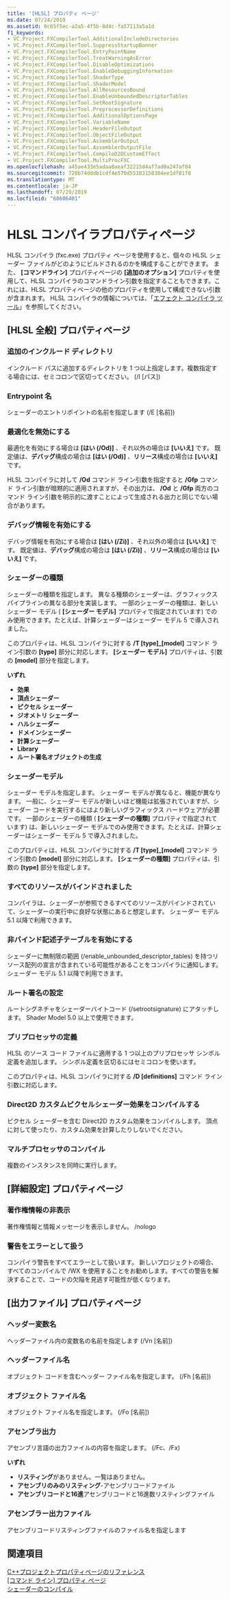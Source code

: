 ```yaml
---
title: '[HLSL] プロパティ ページ'
ms.date: 07/24/2019
ms.assetid: 0c65f5ec-a2a5-4f5b-8d4c-fa57113a5a1d
f1_keywords:
- VC.Project.FXCompilerTool.AdditionalIncludeDirectories
- VC.Project.FXCompilerTool.SuppressStartupBanner
- VC.Project.FXCompilerTool.EntryPointName
- VC.Project.FXCompilerTool.TreatWarningAsError
- VC.Project.FXCompilerTool.DisableOptimizations
- VC.Project.FXCompilerTool.EnableDebuggingInformation
- VC.Project.FXCompilerTool.ShaderType
- VC.Project.FXCompilerTool.ShaderModel
- VC.Project.FXCompilerTool.AllResourcesBound
- VC.Project.FXCompilerTool.EnableUnboundedDescriptorTables
- VC.Project.FXCompilerTool.SetRootSignature
- VC.Project.FXCompilerTool.PreprocessorDefinitions
- VC.Project.FXCompilerTool.AdditionalOptionsPage
- VC.Project.FXCompilerTool.VariableName
- VC.Project.FXCompilerTool.HeaderFileOutput
- VC.Project.FXCompilerTool.ObjectFileOutput
- VC.Project.FXCompilerTool.AssemblerOutput
- VC.Project.FXCompilerTool.AssemblerOutputFile
- VC.Project.FXCompilerTool.CompileD2DCustomEffect
- VC.Project.FXCompilerTool.MultiProcFXC
ms.openlocfilehash: a45ae433e5adaa8aeaf32215d4af7ad0a247af04
ms.sourcegitcommit: 720b74dddb1cdf4e570d55103158304ee1df81f8
ms.translationtype: MT
ms.contentlocale: ja-JP
ms.lasthandoff: 07/29/2019
ms.locfileid: "68606401"
---
```

# <a name="hlsl-compiler-property-pages"></a>HLSL コンパイラプロパティページ

HLSL コンパイラ (fxc.exe) プロパティ ページを使用すると、個々の HLSL シェーダー ファイルがどのようにビルドされるのかを構成することができます。 また、 **[コマンドライン]** プロパティページの **[追加のオプション]** プロパティを使用して、HLSL コンパイラのコマンドライン引数を指定することもできます。これには、HLSL プロパティページの他のプロパティを使用して構成できない引数が含まれます。 HLSL コンパイラの情報については、「[エフェクト コンパイラ ツール](https://go.microsoft.com/fwlink/p/?LinkID=258285&clcid=0x409)」を参照してください。

## <a name="hlsl-general-property-page"></a>[HLSL 全般] プロパティページ

### <a name="additional-include-directories"></a>追加のインクルード ディレクトリ

インクルード パスに追加するディレクトリを 1 つ以上指定します。複数指定する場合には、セミコロンで区切ってください。 (/I [パス])

### <a name="entrypoint-name"></a>Entrypoint 名

シェーダーのエントリポイントの名前を指定します (/E [名前])

### <a name="disable-optimizations"></a>最適化を無効にする

最適化を有効にする場合は **[はい (/Od)]** 、それ以外の場合は **[いいえ]** です。 既定値は、**デバッグ**構成の場合は **[はい (/Od)]** 、**リリース**構成の場合は **[いいえ]** です。

HLSL コンパイラに対して **/Od** コマンド ライン引数を指定すると **/Gfp** コマンド ライン引数が暗黙的に適用されますが、その出力は、 **/Od** と **/Gfp** 両方のコマンド ライン引数を明示的に渡すことによって生成される出力と同じでない場合があります。

### <a name="enable-debugging-information"></a>デバッグ情報を有効にする

デバッグ情報を有効にする場合は **[はい (/Zi)]** 、それ以外の場合は **[いいえ]** です。 既定値は、**デバッグ**構成の場合は **[はい (/Zi)]** 、**リリース**構成の場合は **[いいえ]** です。

### <a name="shader-type"></a>シェーダーの種類

シェーダーの種類を指定します。 異なる種類のシェーダーは、グラフィックス パイプラインの異なる部分を実装します。 一部のシェーダーの種類は、新しいシェーダー モデル ( **[シェーダー モデル]** プロパティで指定されています) でのみ使用できます。たとえば、計算シェーダーはシェーダー モデル 5 で導入されました。

このプロパティは、HLSL コンパイラに対する **/T \[type]_\[model]** コマンド ライン引数の **\[type]** 部分に対応します。 **[シェーダー モデル]** プロパティは、引数の **[model]** 部分を指定します。

**いずれ**

- **効果**
- **頂点シェーダー**
- **ピクセル シェーダー**
- **ジオメトリ シェーダー**
- **ハルシェーダー**
- **ドメインシェーダー**
- **計算シェーダー**
- **Library**
- **ルート署名オブジェクトの生成**

### <a name="shader-model"></a>シェーダーモデル

シェーダー モデルを指定します。 シェーダー モデルが異なると、機能が異なります。 一般に、シェーダー モデルが新しいほど機能は拡張されていますが、シェーダー コードを実行するにはより新しいグラフィックス ハードウェアが必要です。 一部のシェーダーの種類 ( **[シェーダーの種類]** プロパティで指定されています) は、新しいシェーダー モデルでのみ使用できます。たとえば、計算シェーダーはシェーダー モデル 5 で導入されました。

このプロパティは、HLSL コンパイラに対する **/T \[type]_\[model]** コマンド ライン引数の **\[model]** 部分に対応します。 **[シェーダーの種類]** プロパティは、引数の **[type]** 部分を指定します。

### <a name="all-resources-bound"></a>すべてのリソースがバインドされました

コンパイラは、シェーダーが参照できるすべてのリソースがバインドされていて、シェーダーの実行中に良好な状態にあると想定します。 シェーダー モデル 5.1 以降で利用できます。

### <a name="enable-unbounded-descriptor-tables"></a>非バインド記述子テーブルを有効にする

シェーダーに無制限の範囲 (/enable_unbounded_descriptor_tables) を持つリソース配列の宣言が含まれている可能性があることをコンパイラに通知します。 シェーダー モデル 5.1 以降で利用できます。

### <a name="set-root-signature"></a>ルート署名の設定

ルートシグネチャをシェーダーバイトコード (/setrootsignature) にアタッチします。 Shader Model 5.0 以上で使用できます。

### <a name="preprocessor-definitions"></a>プリプロセッサの定義

HLSL のソース コード ファイルに適用する 1 つ以上のプリプロセッサ シンボル定義を追加します。 シンボル定義を区切るにはセミコロンを使います。

このプロパティは、HLSL コンパイラに対する **/D \[definitions]** コマンド ライン引数に対応します。

### <a name="compile-a-direct2d-custom-pixel-shader-effect"></a>Direct2D カスタムピクセルシェーダー効果をコンパイルする

ピクセル シェーダーを含む Direct2D カスタム効果をコンパイルします。 頂点に対して使ったり、カスタム効果を計算したりしないでください。

### <a name="multi-processor-compilation"></a>マルチプロセッサのコンパイル

複数のインスタンスを同時に実行します。

## <a name="advanced-property-page"></a>[詳細設定] プロパティページ

### <a name="suppress-startup-banner"></a>著作権情報の非表示

著作権情報と情報メッセージを表示しません。 /nologo

### <a name="treat-warnings-as-errors"></a>警告をエラーとして扱う

コンパイラ警告をすべてエラーとして扱います。 新しいプロジェクトの場合、すべてのコンパイルで /WX を使用することをお勧めします。すべての警告を解決することで、コードの欠陥を見逃す可能性が低くなります。

## <a name="output-files-property-page"></a>[出力ファイル] プロパティページ

### <a name="header-variable-name"></a>ヘッダー変数名

ヘッダーファイル内の変数名の名前を指定します (/Vn [名前])

### <a name="header-file-name"></a>ヘッダーファイル名

オブジェクト コードを含むヘッダー ファイル名を指定します。 (/Fh [名前])

### <a name="object-file-name"></a>オブジェクト ファイル名

オブジェクト ファイル名を指定します。 (/Fo [名前])

### <a name="assembler-output"></a>アセンブラ出力

アセンブリ言語の出力ファイルの内容を指定します。 (/Fc、/Fx)

**いずれ**

- **リスティング**がありません。一覧はありません。
- **アセンブリのみのリスティング**-アセンブリコードファイル
- **アセンブリコードと16進**アセンブリコードと16進数リスティングファイル

### <a name="assembler-output-file"></a>アセンブラー出力ファイル

アセンブリコードリスティングファイルのファイル名を指定します

## <a name="see-also"></a>関連項目

[C++プロジェクトプロパティページのリファレンス](property-pages-visual-cpp.md)<br>
[[コマンド ライン] プロパティ ページ](command-line-property-pages.md)<br>
[シェーダーのコンパイル](https://go.microsoft.com/fwlink/p/?LinkID=258284&clcid=0x409)
